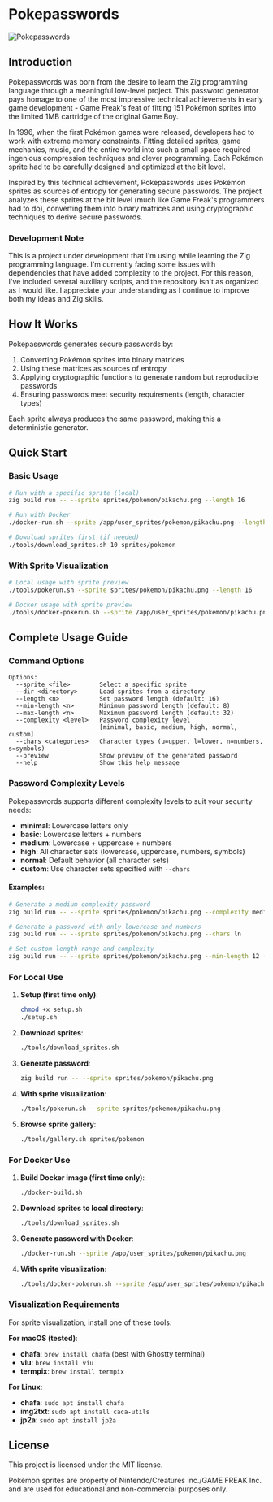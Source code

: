 # Pokepasswords

![Pokepasswords](https://archives.bulbagarden.net/media/upload/thumb/6/61/Red_on_computer.png/441px-Red_on_computer.png?20160406004422)

## Introduction

Pokepasswords was born from the desire to learn the Zig programming language through a meaningful low-level project. This password generator pays homage to one of the most impressive technical achievements in early game development - Game Freak's feat of fitting 151 Pokémon sprites into the limited 1MB cartridge of the original Game Boy.

In 1996, when the first Pokémon games were released, developers had to work with extreme memory constraints. Fitting detailed sprites, game mechanics, music, and the entire world into such a small space required ingenious compression techniques and clever programming. Each Pokémon sprite had to be carefully designed and optimized at the bit level.

Inspired by this technical achievement, Pokepasswords uses Pokémon sprites as sources of entropy for generating secure passwords. The project analyzes these sprites at the bit level (much like Game Freak's programmers had to do), converting them into binary matrices and using cryptographic techniques to derive secure passwords. 

### Development Note

This is a project under development that I'm using while learning the Zig programming language. I'm currently facing some issues with dependencies that have added complexity to the project. For this reason, I've included several auxiliary scripts, and the repository isn't as organized as I would like. I appreciate your understanding as I continue to improve both my ideas and Zig skills.

## How It Works

Pokepasswords generates secure passwords by:
1. Converting Pokémon sprites into binary matrices
2. Using these matrices as sources of entropy
3. Applying cryptographic functions to generate random but reproducible passwords
4. Ensuring passwords meet security requirements (length, character types)

Each sprite always produces the same password, making this a deterministic generator.

## Quick Start

### Basic Usage

```bash
# Run with a specific sprite (local)
zig build run -- --sprite sprites/pokemon/pikachu.png --length 16

# Run with Docker
./docker-run.sh --sprite /app/user_sprites/pokemon/pikachu.png --length 16

# Download sprites first (if needed)
./tools/download_sprites.sh 10 sprites/pokemon
```

### With Sprite Visualization

```bash
# Local usage with sprite preview
./tools/pokerun.sh --sprite sprites/pokemon/pikachu.png --length 16

# Docker usage with sprite preview
./tools/docker-pokerun.sh --sprite /app/user_sprites/pokemon/pikachu.png --length 16
```

## Complete Usage Guide

### Command Options

```
Options:
  --sprite <file>        Select a specific sprite
  --dir <directory>      Load sprites from a directory
  --length <n>           Set password length (default: 16)
  --min-length <n>       Minimum password length (default: 8)
  --max-length <n>       Maximum password length (default: 32)
  --complexity <level>   Password complexity level
                         [minimal, basic, medium, high, normal, custom]
  --chars <categories>   Character types (u=upper, l=lower, n=numbers, s=symbols)
  --preview              Show preview of the generated password
  --help                 Show this help message
```

### Password Complexity Levels

Pokepasswords supports different complexity levels to suit your security needs:

- **minimal**: Lowercase letters only
- **basic**: Lowercase letters + numbers
- **medium**: Lowercase + uppercase + numbers
- **high**: All character sets (lowercase, uppercase, numbers, symbols)
- **normal**: Default behavior (all character sets)
- **custom**: Use character sets specified with `--chars`

#### Examples:

```bash
# Generate a medium complexity password
zig build run -- --sprite sprites/pokemon/pikachu.png --complexity medium

# Generate a password with only lowercase and numbers
zig build run -- --sprite sprites/pokemon/pikachu.png --chars ln

# Set custom length range and complexity
zig build run -- --sprite sprites/pokemon/pikachu.png --min-length 12 --max-length 16 --complexity high
```

### For Local Use

1. **Setup (first time only)**:
   ```bash
   chmod +x setup.sh
   ./setup.sh
   ```

2. **Download sprites**:
   ```bash
   ./tools/download_sprites.sh
   ```

3. **Generate password**:
   ```bash
   zig build run -- --sprite sprites/pokemon/pikachu.png
   ```

4. **With sprite visualization**:
   ```bash
   ./tools/pokerun.sh --sprite sprites/pokemon/pikachu.png
   ```

5. **Browse sprite gallery**:
   ```bash
   ./tools/gallery.sh sprites/pokemon
   ```

### For Docker Use

1. **Build Docker image (first time only)**:
   ```bash
   ./docker-build.sh
   ```

2. **Download sprites to local directory**:
   ```bash
   ./tools/download_sprites.sh
   ```

3. **Generate password with Docker**:
   ```bash
   ./docker-run.sh --sprite /app/user_sprites/pokemon/pikachu.png
   ```

4. **With sprite visualization**:
   ```bash
   ./tools/docker-pokerun.sh --sprite /app/user_sprites/pokemon/pikachu.png
   ```

### Visualization Requirements

For sprite visualization, install one of these tools:

**For macOS (tested)**:
- **chafa**: `brew install chafa` (best with Ghostty terminal)
- **viu**: `brew install viu`
- **termpix**: `brew install termpix`

**For Linux**:
- **chafa**: `sudo apt install chafa`
- **img2txt**: `sudo apt install caca-utils`
- **jp2a**: `sudo apt install jp2a`

## License

This project is licensed under the MIT license.

Pokémon sprites are property of Nintendo/Creatures Inc./GAME FREAK Inc. and are used for educational and non-commercial purposes only. 
